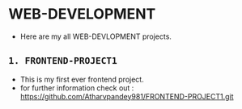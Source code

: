#  WEB-DEVELOPMENT
* Here are my all WEB-DEVLOPMENT projects.
##  `1. FRONTEND-PROJECT1`
* This is my first ever frontend project.
* for further information check out :  <https://github.com/Atharvpandey981/FRONTEND-PROJECT1.git>
